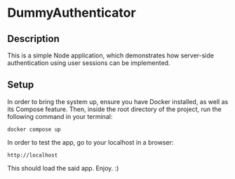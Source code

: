 # DummyAuthenticator
## Description
This is a simple Node application, which demonstrates how server-side authentication using user sessions can be implemented.

## Setup
In order to bring the system up, ensure you have Docker installed, as well as its Compose feature. Then, inside the root directory of the project, run the following command in your terminal:

```
docker compose up
```

In order to test the app, go to your localhost in a browser:

```
http://localhost
```

This should load the said app. Enjoy. :)